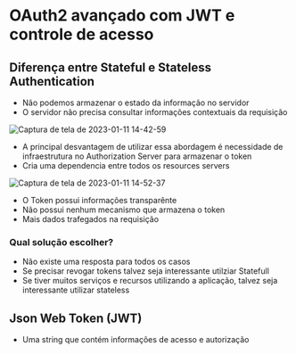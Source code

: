 # OAuth2 avançado com JWT e controle de acesso

## Diferença entre Stateful e Stateless Authentication

- Não podemos armazenar o estado da informação no servidor
- O servidor não precisa consultar informações contextuais da requisição

![Captura de tela de 2023-01-11 14-42-59](https://user-images.githubusercontent.com/43495376/211879303-51708324-ef13-4280-a539-dd9114c11cab.png)

- A principal desvantagem de utilizar essa abordagem é necessidade de infraestrutura no Authorization Server para armazenar o token
- Cria uma dependencia entre todos os resources servers

![Captura de tela de 2023-01-11 14-52-37](https://user-images.githubusercontent.com/43495376/211881231-0297ca0f-fd2b-471b-b617-7ab238cc3a3c.png)

- O Token possui informações transparênte
- Não possui nenhum mecanismo que armazena o token
- Mais dados trafegados na requisição

### Qual solução escolher?

- Não existe uma resposta para todos os casos
- Se precisar revogar tokens talvez seja interessante utilziar Statefull
- Se tiver muitos serviços e recursos utilizando a aplicação, talvez seja interessante utilizar stateless


## Json Web Token (JWT)

- Uma string que contém informações de acesso e autorização
